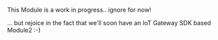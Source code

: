 This Module is a work in progress..   ignore for now!

...  but rejoice in the fact that we'll soon have an IoT Gateway SDK based Module2 :-)
